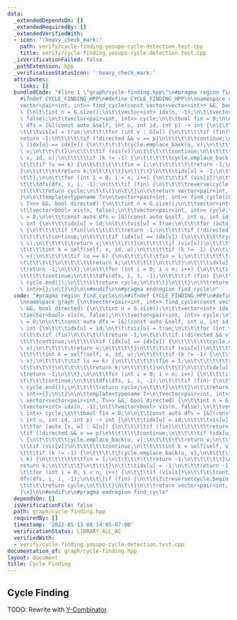 ```yaml
---
data:
  _extendedDependsOn: []
  _extendedRequiredBy: []
  _extendedVerifiedWith:
  - icon: ':heavy_check_mark:'
    path: verify/cycle-finding.yosupo-cycle-detection.test.cpp
    title: verify/cycle-finding.yosupo-cycle-detection.test.cpp
  _isVerificationFailed: false
  _pathExtension: hpp
  _verificationStatusIcon: ':heavy_check_mark:'
  attributes:
    links: []
  bundledCode: "#line 1 \"graph/cycle-finding.hpp\"\n#pragma region find_cycle\n\n\
    #ifndef CYCLE_FINDING_HPP\n#define CYCLE_FINDING_HPP\n\nnamespace graph {\n\t\
    vector<pair<int, int>> find_cycle(const vector<vector<int>> &G, bool directed)\
    \ {\n\t\tint n = G.size();\n\t\tvector<int> idx(n, -1);\n\t\tvector<bool> vis(n,\
    \ false);\n\t\tvector<pair<int, int>> cycle;\n\t\tbool fin = 0;\n\n\t\tconst auto\
    \ dfs = [&](const auto &self, int u, int id, int p) -> int {\n\t\t\tidx[u] = id;\n\
    \t\t\tvis[u] = true;\n\t\t\tfor (int v : G[u]) {\n\t\t\t\tif (fin)\n\t\t\t\t\t\
    return -1;\n\t\t\t\tif (!directed && v == p)\n\t\t\t\t\tcontinue;\n\t\t\t\tif\
    \ (idx[u] == idx[v]) {\n\t\t\t\t\tcycle.emplace_back(u, v);\n\t\t\t\t\treturn\
    \ v;\n\t\t\t\t}\n\t\t\t\tif (vis[v])\n\t\t\t\t\tcontinue;\n\t\t\t\tint k = self(self,\
    \ v, id, u);\n\t\t\t\tif (k != -1) {\n\t\t\t\t\tcycle.emplace_back(u, v);\n\t\t\
    \t\t\tif (u == k) {\n\t\t\t\t\t\tfin = 1;\n\t\t\t\t\t\treturn -1;\n\t\t\t\t\t\
    }\n\t\t\t\t\treturn k;\n\t\t\t\t}\n\t\t\t}\n\t\t\tidx[u] = -1;\n\t\t\treturn -1;\n\
    \t\t};\n\n\t\tfor (int i = 0; i < n; i++) {\n\t\t\tif (vis[i])\n\t\t\t\tcontinue;\n\
    \t\t\tdfs(dfs, i, i, -1);\n\t\t\tif (fin) {\n\t\t\t\treverse(cycle.begin(), cycle.end());\n\
    \t\t\t\treturn cycle;\n\t\t\t}\n\t\t}\n\t\treturn vector<pair<int, int>>{};\n\t\
    }\n\n\ttemplate<typename T>\n\tvector<pair<int, int>> find_cycle(const vector<vector<pair<int,\
    \ T>>> &G, bool directed) {\n\t\tint n = G.size();\n\t\tvector<int> idx(n, -1);\n\
    \t\tvector<bool> vis(n, false);\n\t\tvector<pair<int, int>> cycle;\n\t\tbool fin\
    \ = 0;\n\n\t\tconst auto dfs = [&](const auto &self, int u, int id, int p) ->\
    \ int {\n\t\t\tidx[u] = id;\n\t\t\tvis[u] = true;\n\t\t\tfor (auto [v, w] : G[u])\
    \ {\n\t\t\t\tif (fin)\n\t\t\t\t\treturn -1;\n\t\t\t\tif (!directed && v == p)\n\
    \t\t\t\t\tcontinue;\n\t\t\t\tif (idx[u] == idx[v]) {\n\t\t\t\t\tcycle.emplace_back(u,\
    \ v);\n\t\t\t\t\treturn v;\n\t\t\t\t}\n\t\t\t\tif (vis[v])\n\t\t\t\t\tcontinue;\n\
    \t\t\t\tint k = self(self, v, id, u);\n\t\t\t\tif (k != -1) {\n\t\t\t\t\tcycle.emplace_back(u,\
    \ v);\n\t\t\t\t\tif (u == k) {\n\t\t\t\t\t\tfin = 1;\n\t\t\t\t\t\treturn -1;\n\
    \t\t\t\t\t}\n\t\t\t\t\treturn k;\n\t\t\t\t}\n\t\t\t}\n\t\t\tidx[u] = -1;\n\t\t\
    \treturn -1;\n\t\t};\n\n\t\tfor (int i = 0; i < n; i++) {\n\t\t\tif (vis[i])\n\
    \t\t\t\tcontinue;\n\t\t\tdfs(dfs, i, i, -1);\n\t\t\tif (fin) {\n\t\t\t\treverse(cycle.begin(),\
    \ cycle.end());\n\t\t\t\treturn cycle;\n\t\t\t}\n\t\t}\n\t\treturn vector<pair<int,\
    \ int>>{};\n\t}\n}\n\n#endif\n\n#pragma endregion find_cycle\n"
  code: "#pragma region find_cycle\n\n#ifndef CYCLE_FINDING_HPP\n#define CYCLE_FINDING_HPP\n\
    \nnamespace graph {\n\tvector<pair<int, int>> find_cycle(const vector<vector<int>>\
    \ &G, bool directed) {\n\t\tint n = G.size();\n\t\tvector<int> idx(n, -1);\n\t\
    \tvector<bool> vis(n, false);\n\t\tvector<pair<int, int>> cycle;\n\t\tbool fin\
    \ = 0;\n\n\t\tconst auto dfs = [&](const auto &self, int u, int id, int p) ->\
    \ int {\n\t\t\tidx[u] = id;\n\t\t\tvis[u] = true;\n\t\t\tfor (int v : G[u]) {\n\
    \t\t\t\tif (fin)\n\t\t\t\t\treturn -1;\n\t\t\t\tif (!directed && v == p)\n\t\t\
    \t\t\tcontinue;\n\t\t\t\tif (idx[u] == idx[v]) {\n\t\t\t\t\tcycle.emplace_back(u,\
    \ v);\n\t\t\t\t\treturn v;\n\t\t\t\t}\n\t\t\t\tif (vis[v])\n\t\t\t\t\tcontinue;\n\
    \t\t\t\tint k = self(self, v, id, u);\n\t\t\t\tif (k != -1) {\n\t\t\t\t\tcycle.emplace_back(u,\
    \ v);\n\t\t\t\t\tif (u == k) {\n\t\t\t\t\t\tfin = 1;\n\t\t\t\t\t\treturn -1;\n\
    \t\t\t\t\t}\n\t\t\t\t\treturn k;\n\t\t\t\t}\n\t\t\t}\n\t\t\tidx[u] = -1;\n\t\t\
    \treturn -1;\n\t\t};\n\n\t\tfor (int i = 0; i < n; i++) {\n\t\t\tif (vis[i])\n\
    \t\t\t\tcontinue;\n\t\t\tdfs(dfs, i, i, -1);\n\t\t\tif (fin) {\n\t\t\t\treverse(cycle.begin(),\
    \ cycle.end());\n\t\t\t\treturn cycle;\n\t\t\t}\n\t\t}\n\t\treturn vector<pair<int,\
    \ int>>{};\n\t}\n\n\ttemplate<typename T>\n\tvector<pair<int, int>> find_cycle(const\
    \ vector<vector<pair<int, T>>> &G, bool directed) {\n\t\tint n = G.size();\n\t\
    \tvector<int> idx(n, -1);\n\t\tvector<bool> vis(n, false);\n\t\tvector<pair<int,\
    \ int>> cycle;\n\t\tbool fin = 0;\n\n\t\tconst auto dfs = [&](const auto &self,\
    \ int u, int id, int p) -> int {\n\t\t\tidx[u] = id;\n\t\t\tvis[u] = true;\n\t\
    \t\tfor (auto [v, w] : G[u]) {\n\t\t\t\tif (fin)\n\t\t\t\t\treturn -1;\n\t\t\t\
    \tif (!directed && v == p)\n\t\t\t\t\tcontinue;\n\t\t\t\tif (idx[u] == idx[v])\
    \ {\n\t\t\t\t\tcycle.emplace_back(u, v);\n\t\t\t\t\treturn v;\n\t\t\t\t}\n\t\t\
    \t\tif (vis[v])\n\t\t\t\t\tcontinue;\n\t\t\t\tint k = self(self, v, id, u);\n\t\
    \t\t\tif (k != -1) {\n\t\t\t\t\tcycle.emplace_back(u, v);\n\t\t\t\t\tif (u ==\
    \ k) {\n\t\t\t\t\t\tfin = 1;\n\t\t\t\t\t\treturn -1;\n\t\t\t\t\t}\n\t\t\t\t\t\
    return k;\n\t\t\t\t}\n\t\t\t}\n\t\t\tidx[u] = -1;\n\t\t\treturn -1;\n\t\t};\n\n\
    \t\tfor (int i = 0; i < n; i++) {\n\t\t\tif (vis[i])\n\t\t\t\tcontinue;\n\t\t\t\
    dfs(dfs, i, i, -1);\n\t\t\tif (fin) {\n\t\t\t\treverse(cycle.begin(), cycle.end());\n\
    \t\t\t\treturn cycle;\n\t\t\t}\n\t\t}\n\t\treturn vector<pair<int, int>>{};\n\t\
    }\n}\n\n#endif\n\n#pragma endregion find_cycle"
  dependsOn: []
  isVerificationFile: false
  path: graph/cycle-finding.hpp
  requiredBy: []
  timestamp: '2022-05-13 08:14:05-07:00'
  verificationStatus: LIBRARY_ALL_AC
  verifiedWith:
  - verify/cycle-finding.yosupo-cycle-detection.test.cpp
documentation_of: graph/cycle-finding.hpp
layout: document
title: Cycle Finding
---
```


## Cycle Finding

TODO: Rewrite with [Y-Combinator](https://dutinmeow.github.io/library/utility/y-combinator.hpp). 